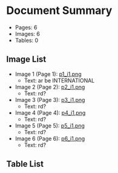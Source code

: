 # Document Summary

- Pages: 6
- Images: 6
- Tables: 0

## Image List

- Image 1 (Page 1): [p1_i1.png](pdf_images/p1_i1.png)
  - Text: ar be
INTERNATIONAL
- Image 2 (Page 2): [p2_i1.png](pdf_images/p2_i1.png)
  - Text: rd?
- Image 3 (Page 3): [p3_i1.png](pdf_images/p3_i1.png)
  - Text: rd?
- Image 4 (Page 4): [p4_i1.png](pdf_images/p4_i1.png)
  - Text: rd?
- Image 5 (Page 5): [p5_i1.png](pdf_images/p5_i1.png)
  - Text: rd?
- Image 6 (Page 6): [p6_i1.png](pdf_images/p6_i1.png)
  - Text: rd?

## Table List


